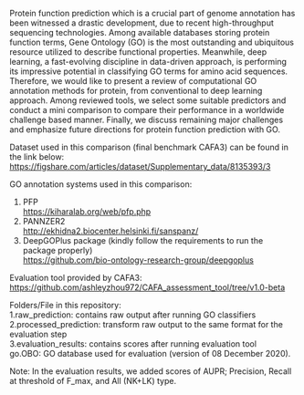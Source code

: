 Protein function prediction which is a crucial part of genome annotation has been witnessed a drastic
development, due to recent high-throughput sequencing technologies. Among available databases storing
protein function terms, Gene Ontology (GO) is the most outstanding and ubiquitous resource utilized
to describe functional properties. Meanwhile, deep learning, a fast-evolving discipline in data-driven
approach, is performing its impressive potential in classifying GO terms for amino acid sequences.
Therefore, we would like to present a review of computational GO annotation methods for protein, from
conventional to deep learning approach. Among reviewed tools, we select some suitable predictors and
conduct a mini comparison to compare their performance in a worldwide challenge based manner. Finally,
we discuss remaining major challenges and emphasize future directions for protein function prediction
with GO.





Dataset used in this comparison (final benchmark CAFA3) can be found in the link below:
https://figshare.com/articles/dataset/Supplementary_data/8135393/3

GO annotation systems used in this comparison:
1. PFP   
https://kiharalab.org/web/pfp.php
2. PANNZER2   
http://ekhidna2.biocenter.helsinki.fi/sanspanz/
3. DeepGOPlus package (kindly follow the requirements to run the package properly)    
https://github.com/bio-ontology-research-group/deepgoplus

Evaluation tool provided by CAFA3:
https://github.com/ashleyzhou972/CAFA_assessment_tool/tree/v1.0-beta


Folders/File in this repository:  
1.raw_prediction: contains raw output after running GO classifiers  
2.processed_prediction: transform raw output to the same format for the evaluation step  
3.evaluation_results: contains scores after running evaluation tool  
go.OBO: GO database used for evaluation (version of 08 December 2020).  

Note: 
In the evaluation results, we added scores of AUPR; Precision, Recall at threshold of F_max, and All (NK+LK) type.